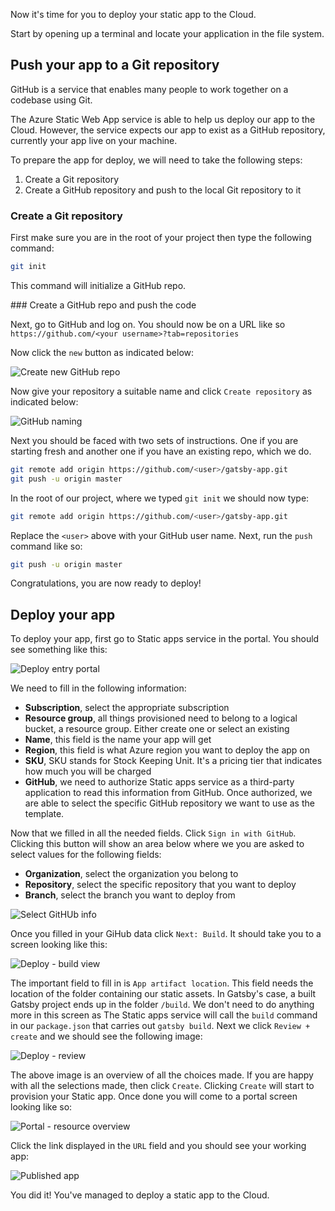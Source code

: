 Now it's time for you to deploy your static app to the Cloud. 

Start by opening up a terminal and locate your application in the file system.

## Push your app to a Git repository

GitHub is a service that enables many people to work together on a codebase using Git.

The Azure Static Web App service is able to help us deploy our app to the Cloud. However, the service expects our app to exist as a GitHub repository, currently your app live on your machine.

To prepare the app for deploy, we will need to take the following steps:

1. Create a Git repository
2. Create a GitHub repository and push to the local Git repository to it

### Create a Git repository

First make sure you are in the root of your project then type the following command:

```bash
git init
```

This command will initialize a GitHub repo.

### Create a GitHub repo and push the code

Next, go to GitHub and log on. You should now be on a URL like so `https://github.com/<your username>?tab=repositories`

Now click the `new` button as indicated below:

![Create new GitHub repo](../media/gatsby-create-gh-repo.png)

Now give your repository a suitable name and click `Create repository` as indicated below:

![GitHub naming](../media/gatsby-gh-naming.png)

Next you should be faced with two sets of instructions. One if you are starting fresh and another one if you have an existing repo, which we do.

```bash
git remote add origin https://github.com/<user>/gatsby-app.git
git push -u origin master
```

In the root of our project, where we typed `git init` we should now type:

```bash
git remote add origin https://github.com/<user>/gatsby-app.git
```

Replace the `<user>` above with your GitHub user name. Next, run the `push` command like so:

```bash
git push -u origin master
```

Congratulations, you are now ready to deploy!

## Deploy your app

To deploy your app, first go to Static apps service in the portal. You should see something like this:

![Deploy entry portal](../media/gatsby-deploy.png)

We need to fill in the following information:

- **Subscription**, select the appropriate subscription
- **Resource group**, all things provisioned need to belong to a logical bucket, a resource group. Either create one or select an existing
- **Name**, this field is the name your app will get
- **Region**, this field is what Azure region you want to deploy the app on
- **SKU**, SKU stands for Stock Keeping Unit. It's a pricing tier that indicates how much you will be charged
- **GitHub**, we need to authorize Static apps service as a third-party application to read this information from GitHub. Once authorized, we are able to select the specific GitHub repository we want to use as the template.

Now that we filled in all the needed fields. Click `Sign in with GitHub`. Clicking this button  will show an area below where we you are asked to select values for the following fields:

- **Organization**, select the organization you belong to
- **Repository**, select the specific repository that you want to deploy
- **Branch**, select the branch you want to deploy from

![Select GitHUb info](../media/gatsby-github.png)

Once you filled in your GiHub data click `Next: Build`. It should take you to a screen looking like this:

![Deploy - build view](../media/gatsby-deploy-build.png)

The important field to fill in is `App artifact location`. This field needs the location of the folder containing our static assets. In Gatsby's case, a built Gatsby project ends up in the folder `/build`. We don't need to do anything more in this screen as The Static apps service will call the `build` command in our `package.json` that carries out `gatsby build`. Next we click `Review + create` and we should see the following image:

![Deploy - review](../media/gatsby-review.png)

The above image is an overview of all the choices made. If you are happy with all the selections made, then click `Create`. Clicking `Create` will start to provision your Static app. Once done you will come to a portal screen looking like so:

![Portal - resource overview](../media/gatsby-resource.png)

Click the link displayed in the `URL` field and you should see your working app:

![Published app](../media/gatsby-published.png)

You did it! You've managed to deploy a static app to the Cloud.
